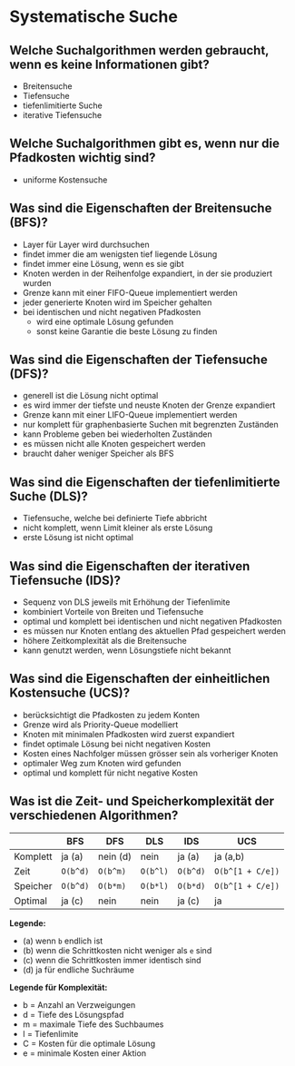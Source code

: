 # Systematische Suche

## Welche Suchalgorithmen werden gebraucht, wenn es keine Informationen gibt?
* Breitensuche
* Tiefensuche
* tiefenlimitierte Suche
* iterative Tiefensuche

## Welche Suchalgorithmen gibt es, wenn nur die Pfadkosten wichtig sind?
* uniforme Kostensuche

## Was sind die Eigenschaften der Breitensuche (BFS)?
* Layer für Layer wird durchsuchen
* findet immer die am wenigsten tief liegende Lösung
* findet immer eine Lösung, wenn es sie gibt
* Knoten werden in der Reihenfolge expandiert, in der sie produziert wurden
* Grenze kann mit einer FIFO-Queue implementiert werden
* jeder generierte Knoten wird im Speicher gehalten
* bei identischen und nicht negativen Pfadkosten
    * wird eine optimale Lösung gefunden
    * sonst keine Garantie die beste Lösung zu finden

## Was sind die Eigenschaften der Tiefensuche (DFS)?
* generell ist die Lösung nicht optimal
* es wird immer der tiefste und neuste Knoten der Grenze expandiert
* Grenze kann mit einer LIFO-Queue implementiert werden
* nur komplett für graphenbasierte Suchen mit begrenzten Zuständen
* kann Probleme geben bei wiederholten Zuständen
* es müssen nicht alle Knoten gespeichert werden
* braucht daher weniger Speicher als BFS

## Was sind die Eigenschaften der tiefenlimitierte Suche (DLS)?
* Tiefensuche, welche bei definierte Tiefe abbricht
* nicht komplett, wenn Limit kleiner als erste Lösung
* erste Lösung ist nicht optimal

## Was sind die Eigenschaften der iterativen Tiefensuche (IDS)?
* Sequenz von DLS jeweils mit Erhöhung der Tiefenlimite
* kombiniert Vorteile von Breiten und Tiefensuche
* optimal und komplett bei identischen und nicht negativen Pfadkosten
* es müssen nur Knoten entlang des aktuellen Pfad gespeichert werden
* höhere Zeitkomplexität als die Breitensuche
* kann genutzt werden, wenn Lösungstiefe nicht bekannt

## Was sind die Eigenschaften der einheitlichen Kostensuche (UCS)?
* berücksichtigt die Pfadkosten zu jedem Konten
* Grenze wird als Priority-Queue modelliert
* Knoten mit minimalen Pfadkosten wird zuerst expandiert
* findet optimale Lösung bei nicht negativen Kosten
* Kosten eines Nachfolger müssen grösser sein als vorheriger Knoten
* optimaler Weg zum Knoten wird gefunden
* optimal und komplett für nicht negative Kosten

## Was ist die Zeit- und Speicherkomplexität der verschiedenen Algorithmen?
|          | BFS      | DFS      | DLS      | IDS      | UCS              |
|----------|----------|----------|----------|----------|------------------|
| Komplett | ja (a)   | nein (d) | nein     | ja (a)   | ja (a,b)         |
| Zeit     | `O(b^d)` | `O(b^m)` | `O(b^l)` | `O(b^d)` | `O(b^[1 + C/e])` |
| Speicher | `O(b^d)` | `O(b*m)` | `O(b*l)` | `O(b*d)` | `O(b^[1 + C/e])` |
| Optimal  | ja (c)   | nein     | nein     | ja (c)   | ja               |

__Legende:__

* (a) wenn `b` endlich ist
* (b) wenn die Schrittkosten nicht weniger als `e` sind
* (c) wenn die Schrittkosten immer identisch sind
* (d) ja für endliche Suchräume

__Legende für Komplexität:__

* b = Anzahl an Verzweigungen
* d = Tiefe des Lösungspfad
* m = maximale Tiefe des Suchbaumes
* l = Tiefenlimite
* C = Kosten für die optimale Lösung
* e = minimale Kosten einer Aktion

